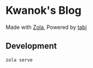 # Kwanok's Blog

Made with [Zola](https://www.getzola.org/),
Powered by [tabi](https://github.com/welpo/tabi)

## Development

```bash
zola serve
```